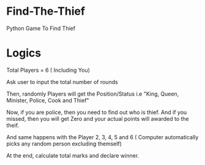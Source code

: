# Find-The-Thief
Python Game To Find Thief

# Logics

Total Players = 6 ( Including You)

Ask user to input the total number of rounds

Then, randomly Players will get the Position/Status i.e "King, Queen, Minister, Police, Cook and Thief"

Now, if you are police, then you need to find out who is thief. And if you missed, then you will get Zero and your actual points will awarded to the theif.

And same happens with the Player 2, 3, 4, 5 and 6 ( Computer automatically picks any random person excluding themself)

At the end, calculate total marks and declare winner.


